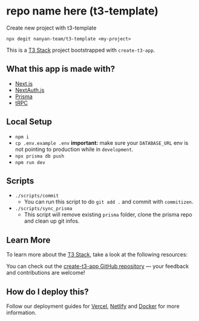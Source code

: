 # repo name here (t3-template)

Create new project with t3-template

`npx degit nanyan-team/t3-template <my-project>`

This is a [T3 Stack](https://create.t3.gg/) project bootstrapped with `create-t3-app`.

## What this app is made with?

- [Next.js](https://nextjs.org)
- [NextAuth.js](https://next-auth.js.org)
- [Prisma](https://prisma.io)
- [tRPC](https://trpc.io)

## Local Setup

- `npm i`
- `cp .env.example .env` **important:** make sure your `DATABASE_URL` env is not pointing to production while in `development`.
- `npx prisma db push`
- `npm run dev`

## Scripts

- `./scripts/commit`
  - You can run this script to do `git add .` and commit with `commitizen`.
- `./scripts/sync_prisma`
  - This script will remove existing `prisma` folder, clone the prisma repo and clean up git infos.

## Learn More

To learn more about the [T3 Stack](https://create.t3.gg/), take a look at the following resources:

You can check out the [create-t3-app GitHub repository](https://github.com/t3-oss/create-t3-app) — your feedback and contributions are welcome!

## How do I deploy this?

Follow our deployment guides for [Vercel](https://create.t3.gg/en/deployment/vercel), [Netlify](https://create.t3.gg/en/deployment/netlify) and [Docker](https://create.t3.gg/en/deployment/docker) for more information.
